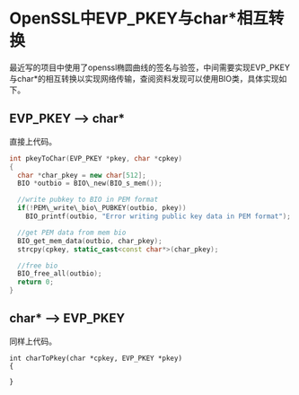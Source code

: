 # OpenSSL中EVP\_PKEY与char\*相互转换

最近写的项目中使用了openssl椭圆曲线的签名与验签，中间需要实现EVP\_PKEY与char\*的相互转换以实现网络传输，查阅资料发现可以使用BIO类，具体实现如下。

## EVP\_PKEY --&gt; char\*

直接上代码。

```c++
int pkeyToChar(EVP_PKEY *pkey, char *cpkey)
{
  char *char_pkey = new char[512];
  BIO *outbio = BIO\_new(BIO_s_mem());

  //write pubkey to BIO in PEM format
  if(!PEM\_write\_bio\_PUBKEY(outbio, pkey))
    BIO_printf(outbio, "Error writing public key data in PEM format");

  //get PEM data from mem bio
  BIO_get_mem_data(outbio, char_pkey);
  strcpy(cpkey, static_cast<const char*>(char_pkey);

  //free bio
  BIO_free_all(outbio);
  return 0;
}
```

## char\* --> EVP\_PKEY
同样上代码。



```
int charToPkey(char *cpkey, EVP_PKEY *pkey)
{
  
}
```




